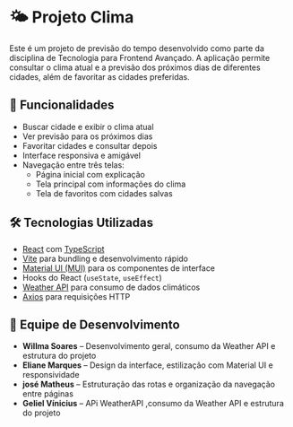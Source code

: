 # 🌤️ Projeto Clima

Este é um projeto de previsão do tempo desenvolvido como parte da disciplina de Tecnologia para Frontend Avançado. A aplicação permite consultar o clima atual e a previsão dos próximos dias de diferentes cidades, além de favoritar as cidades preferidas.

## 📱 Funcionalidades

- Buscar cidade e exibir o clima atual
- Ver previsão para os próximos dias
- Favoritar cidades e consultar depois
- Interface responsiva e amigável
- Navegação entre três telas:
  - Página inicial com explicação
  - Tela principal com informações do clima
  - Tela de favoritos com cidades salvas

## 🛠️ Tecnologias Utilizadas

- [React](https://reactjs.org/) com [TypeScript](https://www.typescriptlang.org/)
- [Vite](https://vitejs.dev/) para bundling e desenvolvimento rápido
- [Material UI (MUI)](https://mui.com/) para os componentes de interface
- Hooks do React (`useState`, `useEffect`)
- [Weather API](https://www.weatherapi.com/) para consumo de dados climáticos
- [Axios](https://axios-http.com/) para requisições HTTP


## 👥 Equipe de Desenvolvimento

- **Willma Soares** – Desenvolvimento geral, consumo da Weather API e estrutura do projeto
- **Eliane Marques** – Design da interface, estilização com Material UI e responsividade
- **josé Matheus** – Estruturação das rotas e organização da navegação entre páginas
- **Geliel Vínicius** – APi WeatherAPI ,consumo da Weather API e estrutura do projeto

